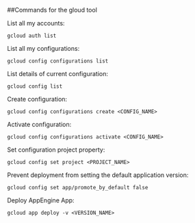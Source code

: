 ##Commands for the gloud tool

List all my accounts:

`gcloud auth list`

List all my configurations:

`gcloud config configurations list`

List details of current configuration:

`gcloud config list`

Create configuration:

`gcloud config configurations create <CONFIG_NAME>`

Activate configuration:

`gcloud config configurations activate <CONFIG_NAME>`

Set configuration project property:

`gcloud config set project <PROJECT_NAME>`

Prevent deployment from setting the default application version:

`gcloud config set app/promote_by_default false`

Deploy AppEngine App:

`gcloud app deploy -v <VERSION_NAME>`
